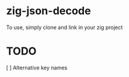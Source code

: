 # zig-json-decode

To use, simply clone and link in your zig project

# TODO
[ ] Alternative key names
